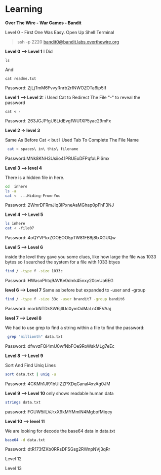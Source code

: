 # Learning
**Over The Wire - War Games - Bandit**

Level 0 - First One Was Easy. 
Open Up Shell Terminal 
>ssh -p 2220 bandit0@bandit.labs.overthewire.org

**Level 0 --> Level 1** 
I Did 
```
ls
```
And 
```
cat readme.txt
```
Password: ZjLjTmM6FvvyRnrb2rfNWOZOTa6ip5If

**Level 1 --> Level 2:** i Used Cat to Redirect The File "-" to reveal the password

```
cat < -
```

Password: 263JGJPfgU6LtdEvgfWU1XP5yac29mFx

**Level 2 -> level 3**

Same As Before Cat < but I Used Tab To Complete The File Name 
```bash
 cat < spaces\ in\ this\ filename
```

Password:MNk8KNH3Usiio41PRUEoDFPqfxLPlSmx

**Level 3 --> level 4**

There is a hidden file in here. 
```bash
cd  inhere
ls -a
cat <  ...Hiding-From-You
```
Password: 2WmrDFRmJIq3IPxneAaMGhap0pFhF3NJ

**Level 4 --> Level 5** 

```bash
ls inhere
cat < -file07

```

Password: 4oQYVPkxZOOEOO5pTW81FB8j8lxXGUQw

**Level 5 --> Level 6**

inside the level they gave you some clues, like how large the file was 1033 bytes so I searched the system for a file with 1033 btyes

```bash
find / -type f -size 1033c
```

Password: HWasnPhtq9AVKe0dmk45nxy20cvUa6EG

**level 6 --> Level 7**
Same as before but expanded to -user and -group 

```bash
find / -type f -size 33c -user brandit7 -group bandit6
```
Password: morbNTDkSW6jIlUc0ymOdMaLnOlFVAaj

**level 7 --> Level 8**

We had to use grep to find a string within a file to find the password:


```bash
 grep "millionth" data.txt
```
Password: dfwvzFQi4mU0wfNbFOe9RoWskMLg7eEc

**Level 8 --> Level 9**

Sort And Find Uniq Lines 

```bash
sort data.txt | uniq -u 
```

Password: 4CKMh1JI91bUIZZPXDqGanal4xvAg0JM

**Level 9 --> Level 10**
only shows readable human data

```bash
strings data.txt
```
password: FGUW5ilLVJrxX9kMYMmlN4MgbpfMiqey

**Level 10 --> level 11**

We are looking for decode the base64 data  in data.txt

```bash
base64 -d data.txt
```
Password: dtR173fZKb0RRsDFSGsg2RWnpNVj3qRr

Level 12

Level 13
